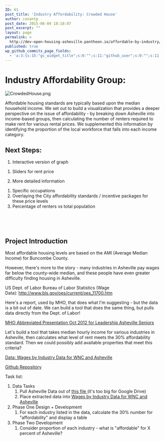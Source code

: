 ```yaml
---
ID: 61
post_title: 'Industry Affordability: Crowded House'
author: conantp
post_date: 2015-06-04 18:18:07
post_excerpt: ""
layout: page
permalink: >
  http://dev-open-housing-asheville.pantheon.io/affordable-by-industry/
published: true
wp_github_commits_page_fields:
  - 'a:3:{s:15:"gc_widget_title";s:0:"";s:11:"github_user";s:0:"";s:11:"github_repo";s:0:"";}'
---
```

<h1 class="c1"><span class="c4">Industry Affordability Group:</span></h1>
<p class="c1"><img title="" src="https://lh6.googleusercontent.com/CnpwQvd5x2UPR3vLqlR_SSIt1hljkp9x3lVyVRXlSGHMRrsLTC9VoZ0neaiQQAEhib9im3apxYuRTBbhOByUH_XAzY0kHNfUy1VMpTtjIQZU6ZzQmIsTOea_V6bkfMYmta2RS9g" alt="CrowdedHouse.png" /></p>
<p class="c1"><span class="c9">Affordable housing standards are typically based upon the median household income. We set out to build a visualization that provides a deeper perspective on the issue of affordability - by breaking down Asheville into income-based groups, then calculating the number of renters required to make rent for various rental prices. We supplemented this information by identifying the proportion of the local workforce that falls into each income category.</span></p>

<h2 class="c1 c13"><a name="h.88119p6bjgz5"></a>Next Steps:</h2>
<ol class="c3 lst-kix_owww17vbytac-0 start" start="1">
	<li class="c1 c8"><span class="c9">Interactive version of graph</span></li>
</ol>
<ol class="c3 lst-kix_owww17vbytac-1 start" start="1">
	<li class="c1 c2"><span class="c9">Sliders for rent price</span></li>
</ol>
<ol class="c3 lst-kix_owww17vbytac-0" start="2">
	<li class="c1 c8"><span class="c9">More detailed information</span></li>
</ol>
<ol class="c3 lst-kix_owww17vbytac-1 start" start="1">
	<li class="c1 c2"><span class="c9">Specific occupations</span></li>
	<li class="c1 c2"><span class="c9">Overlaying the City affordability standards / incentive packages for these price levels</span></li>
	<li class="c1 c2"><span class="c9">Percentage of renters vs total population</span></li>
</ol>
&nbsp;

&nbsp;
<h2>Project Introduction</h2>
Most affordable housing levels are based on the AMI (Average Median Income) for Buncombe County.

However, there's more to the story - many industries in Asheville pay wages far below the county-wide median, and these people have even greater difficulty finding housing in Asheville.

US Dept. of Labor Bureau of Labor Statistics (Wage Data): http://www.bls.gov/oes/current/oes_11700.htm

Here's a report, used by MHO, that does what I'm suggesting - but the data is a bit out of date. We can build a tool that does the same thing, but pulls data directly from the Dept. of Labor!

<a href="http://dev-open-housing-asheville.pantheon.io/wp-content/uploads/2015/05/MHO-Abbreviated-Presentation-Oct-2012-for-Leadership-Asheville-Seniors.pdf">MHO Abbreviated Presentation Oct 2012 for Leadership Asheville Seniors</a>

Let's build a tool that takes median hourly income for various industries in Asheville, then calculates what level of rent meets the 30% affordability standard. Then we could possibly add available properties that meet this criteria?

<a href="https://docs.google.com/spreadsheets/d/1puKFsoTROeKNmPut6LqHyEFXO24Xa8dOvd2XWYf0rJY/edit?usp=sharing">Data: Wages by Industry Data for WNC and Asheville</a>

<a href="https://github.com/CodeForAsheville/openhousing-industry-affordability">Github Repository</a>

Task list:
<ol>
	<li>Data Tasks
<ol>
	<li>Pull Asheville Data out of <a href="https://drive.google.com/open?id=0B0lTUpYkWIIQUEloNE12elVTU1U&amp;authuser=0">this file </a>(it's too big for Google Drive)</li>
	<li>Place extracted data into <a href="https://docs.google.com/spreadsheets/d/1puKFsoTROeKNmPut6LqHyEFXO24Xa8dOvd2XWYf0rJY/edit?usp=sharing">Wages by Industry Data for WNC and Asheville</a></li>
</ol>
</li>
	<li>Phase One Design + Development
<ol>
	<li>For each industry listed in the data, calculate the 30% number for "affordability" and display a table</li>
</ol>
</li>
	<li>Phase Two Development
<ol>
	<li>Consider proportion of each industry - what is "affordable" for X percent of Asheville?</li>
</ol>
</li>
</ol>
&nbsp;